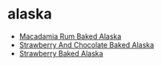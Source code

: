 # alaska

 * [Macadamia Rum Baked Alaska](index/m/macadamia-rum-baked-alaska-10150.json)
 * [Strawberry And Chocolate Baked Alaska](index/s/strawberry-and-chocolate-baked-alaska-235561.json)
 * [Strawberry Baked Alaska](index/s/strawberry-baked-alaska-106393.json)
